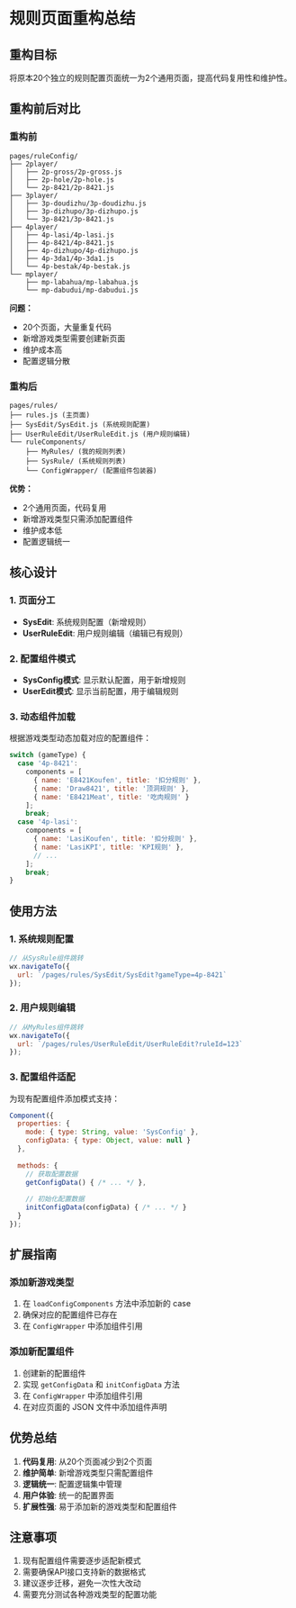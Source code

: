 # 规则页面重构总结

## 重构目标

将原本20个独立的规则配置页面统一为2个通用页面，提高代码复用性和维护性。

## 重构前后对比

### 重构前
```
pages/ruleConfig/
├── 2player/
│   ├── 2p-gross/2p-gross.js
│   ├── 2p-hole/2p-hole.js
│   └── 2p-8421/2p-8421.js
├── 3player/
│   ├── 3p-doudizhu/3p-doudizhu.js
│   ├── 3p-dizhupo/3p-dizhupo.js
│   └── 3p-8421/3p-8421.js
├── 4player/
│   ├── 4p-lasi/4p-lasi.js
│   ├── 4p-8421/4p-8421.js
│   ├── 4p-dizhupo/4p-dizhupo.js
│   ├── 4p-3da1/4p-3da1.js
│   └── 4p-bestak/4p-bestak.js
└── mplayer/
    ├── mp-labahua/mp-labahua.js
    └── mp-dabudui/mp-dabudui.js
```

**问题：**
- 20个页面，大量重复代码
- 新增游戏类型需要创建新页面
- 维护成本高
- 配置逻辑分散

### 重构后
```
pages/rules/
├── rules.js (主页面)
├── SysEdit/SysEdit.js (系统规则配置)
├── UserRuleEdit/UserRuleEdit.js (用户规则编辑)
└── ruleComponents/
    ├── MyRules/ (我的规则列表)
    ├── SysRule/ (系统规则列表)
    └── ConfigWrapper/ (配置组件包装器)
```

**优势：**
- 2个通用页面，代码复用
- 新增游戏类型只需添加配置组件
- 维护成本低
- 配置逻辑统一

## 核心设计

### 1. 页面分工
- **SysEdit**: 系统规则配置（新增规则）
- **UserRuleEdit**: 用户规则编辑（编辑已有规则）

### 2. 配置组件模式
- **SysConfig模式**: 显示默认配置，用于新增规则
- **UserEdit模式**: 显示当前配置，用于编辑规则

### 3. 动态组件加载
根据游戏类型动态加载对应的配置组件：
```javascript
switch (gameType) {
  case '4p-8421':
    components = [
      { name: 'E8421Koufen', title: '扣分规则' },
      { name: 'Draw8421', title: '顶洞规则' },
      { name: 'E8421Meat', title: '吃肉规则' }
    ];
    break;
  case '4p-lasi':
    components = [
      { name: 'LasiKoufen', title: '扣分规则' },
      { name: 'LasiKPI', title: 'KPI规则' },
      // ...
    ];
    break;
}
```

## 使用方法

### 1. 系统规则配置
```javascript
// 从SysRule组件跳转
wx.navigateTo({
  url: `/pages/rules/SysEdit/SysEdit?gameType=4p-8421`
});
```

### 2. 用户规则编辑
```javascript
// 从MyRules组件跳转
wx.navigateTo({
  url: `/pages/rules/UserRuleEdit/UserRuleEdit?ruleId=123`
});
```

### 3. 配置组件适配
为现有配置组件添加模式支持：
```javascript
Component({
  properties: {
    mode: { type: String, value: 'SysConfig' },
    configData: { type: Object, value: null }
  },
  
  methods: {
    // 获取配置数据
    getConfigData() { /* ... */ },
    
    // 初始化配置数据
    initConfigData(configData) { /* ... */ }
  }
});
```

## 扩展指南

### 添加新游戏类型
1. 在 `loadConfigComponents` 方法中添加新的 case
2. 确保对应的配置组件已存在
3. 在 `ConfigWrapper` 中添加组件引用

### 添加新配置组件
1. 创建新的配置组件
2. 实现 `getConfigData` 和 `initConfigData` 方法
3. 在 `ConfigWrapper` 中添加组件引用
4. 在对应页面的 JSON 文件中添加组件声明

## 优势总结

1. **代码复用**: 从20个页面减少到2个页面
2. **维护简单**: 新增游戏类型只需配置组件
3. **逻辑统一**: 配置逻辑集中管理
4. **用户体验**: 统一的配置界面
5. **扩展性强**: 易于添加新的游戏类型和配置组件

## 注意事项

1. 现有配置组件需要逐步适配新模式
2. 需要确保API接口支持新的数据格式
3. 建议逐步迁移，避免一次性大改动
4. 需要充分测试各种游戏类型的配置功能 